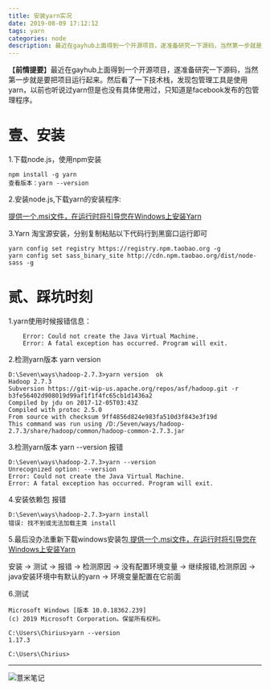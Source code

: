 ```yaml
---
title: 安装yarn实况
date: 2019-08-09 17:12:12
tags: yarn
categories: node
description: 最近在gayhub上面得到一个开源项目，遂准备研究一下源码，当然第一步就是要把项目运行起来。然后看了一下技术栈，发现包管理工具是使用yarn，以前也听说过yarn但是也没有具体使用过，只知道是facebook发布的包管理程序。
---
```

【**前情提要**】最近在gayhub上面得到一个开源项目，遂准备研究一下源码，当然第一步就是要把项目运行起来。然后看了一下技术栈，发现包管理工具是使用yarn，以前也听说过yarn但是也没有具体使用过，只知道是facebook发布的包管理程序。

# 壹、安装

1.下载node.js，使用npm安装 
```shell script
npm install -g yarn 
查看版本：yarn --version
```

2.安装node.js,下载yarn的安装程序: 

[ 提供一个.msi文件，在运行时将引导您在Windows上安装Yarn](https://yarnpkg.com/en/docs/install#windows-stable)

3.Yarn 淘宝源安装，分别复制粘贴以下代码行到黑窗口运行即可 
```shell script
yarn config set registry https://registry.npm.taobao.org -g 
yarn config set sass_binary_site http://cdn.npm.taobao.org/dist/node-sass -g

```
# 贰、踩坑时刻
1.yarn使用时候报错信息：
```shell script
    Error: Could not create the Java Virtual Machine.
    Error: A fatal exception has occurred. Program will exit.
```
2.检测yarn版本 yarn version
```shell script
D:\Seven\ways\hadoop-2.7.3>yarn version  ok
Hadoop 2.7.3
Subversion https://git-wip-us.apache.org/repos/asf/hadoop.git -r b3fe56402d908019d99af1f1f4fc65cb1d1436a2
Compiled by jdu on 2017-12-05T03:43Z
Compiled with protoc 2.5.0
From source with checksum 9ff4856d824e983fa510d3f843e3f19d
This command was run using /D:/Seven/ways/hadoop-2.7.3/share/hadoop/common/hadoop-common-2.7.3.jar
```
3.检测yarn版本 yarn --version 报错
```shell script
D:\Seven\ways\hadoop-2.7.3>yarn --version
Unrecognized option: --version
Error: Could not create the Java Virtual Machine.
Error: A fatal exception has occurred. Program will exit.
```
4.安装依赖包  报错
```shell script
D:\Seven\ways\hadoop-2.7.3>yarn install
错误: 找不到或无法加载主类 install
```
5.最后没办法重新下载windows安装包[ 提供一个.msi文件，在运行时将引导您在Windows上安装Yarn](https://yarnpkg.com/en/docs/install#windows-stable)

安装 -> 测试 -> 报错 -> 检测原因 -> 没有配置环境变量 -> 继续报错,检测原因 -> java安装环境中有默认的yarn -> 环境变量配置在它前面

6.测试
```shell script
Microsoft Windows [版本 10.0.18362.239]
(c) 2019 Microsoft Corporation。保留所有权利。

C:\Users\Chirius>yarn --version
1.17.3

C:\Users\Chirius>
```



---

![薏米笔记](https://image.eelve.com/eblog/eblog-b269767ff45b4e01a1c380e38898c1c0.png)
